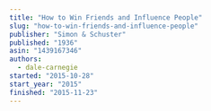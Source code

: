 ```yaml
---
title: "How to Win Friends and Influence People"
slug: "how-to-win-friends-and-influence-people"
publisher: "Simon & Schuster"
published: "1936"
asin: "1439167346"
authors:
  - dale-carnegie
started: "2015-10-28"
start_year: "2015"
finished: "2015-11-23"
---
```

